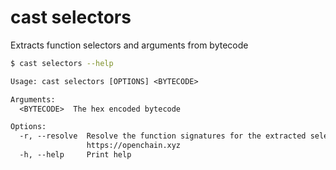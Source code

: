 # cast selectors

Extracts function selectors and arguments from bytecode

```bash
$ cast selectors --help
```

```txt
Usage: cast selectors [OPTIONS] <BYTECODE>

Arguments:
  <BYTECODE>  The hex encoded bytecode

Options:
  -r, --resolve  Resolve the function signatures for the extracted selectors using
                 https://openchain.xyz
  -h, --help     Print help
```